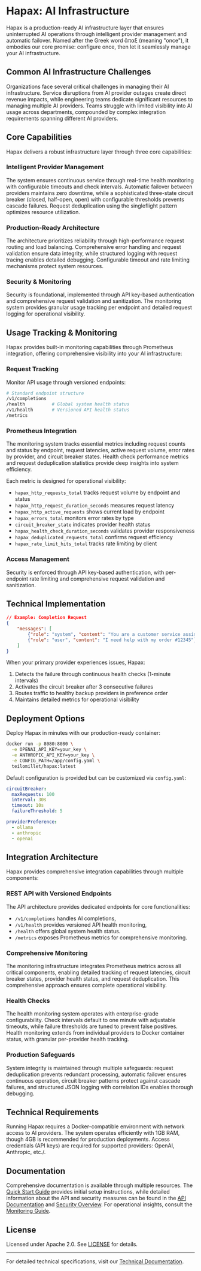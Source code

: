 # Hapax: AI Infrastructure

Hapax is a production-ready AI infrastructure layer that ensures uninterrupted AI operations through intelligent provider management and automatic failover. Named after the Greek word ἅπαξ (meaning "once"), it embodies our core promise: configure once, then let it seamlessly manage your AI infrastructure.

## Common AI Infrastructure Challenges

Organizations face several critical challenges in managing their AI infrastructure. Service disruptions from AI provider outages create direct revenue impacts, while engineering teams dedicate significant resources to managing multiple AI providers. Teams struggle with limited visibility into AI usage across departments, compounded by complex integration requirements spanning different AI providers.

## Core Capabilities

Hapax delivers a robust infrastructure layer through three core capabilities:

### Intelligent Provider Management
The system ensures continuous service through real-time health monitoring with configurable timeouts and check intervals. Automatic failover between providers maintains zero downtime, while a sophisticated three-state circuit breaker (closed, half-open, open) with configurable thresholds prevents cascade failures. Request deduplication using the singleflight pattern optimizes resource utilization.

### Production-Ready Architecture
The architecture prioritizes reliability through high-performance request routing and load balancing. Comprehensive error handling and request validation ensure data integrity, while structured logging with request tracing enables detailed debugging. Configurable timeout and rate limiting mechanisms protect system resources.

### Security & Monitoring
Security is foundational, implemented through API key-based authentication and comprehensive request validation and sanitization. The monitoring system provides granular usage tracking per endpoint and detailed request logging for operational visibility.

## Usage Tracking & Monitoring

Hapax provides built-in monitoring capabilities through Prometheus integration, offering comprehensive visibility into your AI infrastructure:

### Request Tracking
Monitor API usage through versioned endpoints:
```bash
# Standard endpoint structure
/v1/completions
/health          # Global system health status
/v1/health       # Versioned API health status
/metrics
```

### Prometheus Integration
The monitoring system tracks essential metrics including request counts and status by endpoint, request latencies, active request volume, error rates by provider, and circuit breaker states. Health check performance metrics and request deduplication statistics provide deep insights into system efficiency.

Each metric is designed for operational visibility:
- `hapax_http_requests_total` tracks request volume by endpoint and status
- `hapax_http_request_duration_seconds` measures request latency
- `hapax_http_active_requests` shows current load by endpoint
- `hapax_errors_total` monitors error rates by type
- `circuit_breaker_state` indicates provider health status
- `hapax_health_check_duration_seconds` validates provider responsiveness
- `hapax_deduplicated_requests_total` confirms request efficiency
- `hapax_rate_limit_hits_total` tracks rate limiting by client

### Access Management
Security is enforced through API key-based authentication, with per-endpoint rate limiting and comprehensive request validation and sanitization.

## Technical Implementation

```json
// Example: Completion Request
{
    "messages": [
        {"role": "system", "content": "You are a customer service assistant."},
        {"role": "user", "content": "I need help with my order #12345"}
    ]
}
```

When your primary provider experiences issues, Hapax:
1. Detects the failure through continuous health checks (1-minute intervals)
2. Activates the circuit breaker after 3 consecutive failures
3. Routes traffic to healthy backup providers in preference order
4. Maintains detailed metrics for operational visibility

## Deployment Options

Deploy Hapax in minutes with our production-ready container:

```bash
docker run -p 8080:8080 \
  -e OPENAI_API_KEY=your_key \
  -e ANTHROPIC_API_KEY=your_key \
  -e CONFIG_PATH=/app/config.yaml \
  teilomillet/hapax:latest
```

Default configuration is provided but can be customized via `config.yaml`:
```yaml
circuitBreaker:
  maxRequests: 100
  interval: 30s
  timeout: 10s
  failureThreshold: 5

providerPreference:
  - ollama
  - anthropic
  - openai
```

## Integration Architecture

Hapax provides comprehensive integration capabilities through multiple components:

### REST API with Versioned Endpoints
The API architecture provides dedicated endpoints for core functionalities: 
- `/v1/completions` handles AI completions, 
- `/v1/health` provides versioned API health monitoring, 
- `/health` offers global system health status. 
- `/metrics` exposes Prometheus metrics for comprehensive monitoring.

### Comprehensive Monitoring
The monitoring infrastructure integrates Prometheus metrics across all critical components, enabling detailed tracking of request latencies, circuit breaker states, provider health status, and request deduplication. This comprehensive approach ensures complete operational visibility.

### Health Checks
The health monitoring system operates with enterprise-grade configurability. Check intervals default to one minute with adjustable timeouts, while failure thresholds are tuned to prevent false positives. Health monitoring extends from individual providers to Docker container status, with granular per-provider health tracking.

### Production Safeguards
System integrity is maintained through multiple safeguards: request deduplication prevents redundant processing, automatic failover ensures continuous operation, circuit breaker patterns protect against cascade failures, and structured JSON logging with correlation IDs enables thorough debugging.

## Technical Requirements

Running Hapax requires a Docker-compatible environment with network access to AI providers. The system operates efficiently with 1GB RAM, though 4GB is recommended for production deployments. Access credentials (API keys) are required for supported providers: OpenAI, Anthropic, etc./.

## Documentation

Comprehensive documentation is available through multiple resources. The [Quick Start Guide](https://github.com/teilomillet/hapax/wiki) provides initial setup instructions, while detailed information about the API and security measures can be found in the [API Documentation](docs/api.md) and [Security Overview](docs/security.md). For operational insights, consult the [Monitoring Guide](docs/monitoring.md).

## License

Licensed under Apache 2.0. See [LICENSE](LICENSE) for details.

---

For detailed technical specifications, visit our [Technical Documentation](docs/technical.md).